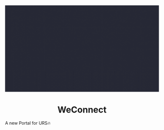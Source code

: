 
![WeConnect Animated Logo](https://github.com/MarbertMataverde/WeConnect/blob/main/assets/gifs/readme/weconnect_readme.gif)
<h1 align="center">WeConnect</h1>

A new Portal for URS🔥

